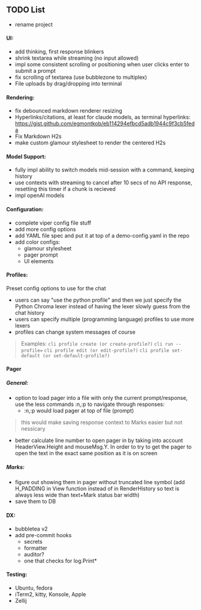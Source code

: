 ## TODO List
- rename project

#### UI:
- add thinking, first response blinkers
- shrink textarea while streaming (no input allowed)
- impl some consistent scrolling or positioning when user clicks enter to submit a prompt
- fix scrolling of textarea (use bubblezone to multiplex)
- File uploads by drag/dropping into terminal

#### Rendering:
- fix debounced markdown renderer resizing
- Hyperlinks/citations, at least for claude models, as terminal hyperlinks: https://gist.github.com/egmontkob/eb114294efbcd5adb1944c9f3cb5feda
- Fix Markdown H2s
- make custom glamour stylesheet to render the centered H2s

#### Model Support:
- fully impl ability to switch models mid-session with a command, keeping history
- use contexts with streaming to cancel after 10 secs of no API response, resetting this timer if a chunk is recieved
- impl openAI models

#### Configuration:
- complete viper config file stuff
- add more config options
- add YAML file spec and put it at top of a demo-config.yaml in the repo
- add color configs:
  - glamour stylesheet
  - pager prompt
  - UI elements

#### Profiles:
Preset config options to use for the chat
- users can say "use the python profile" and then we just specify the Python Chroma lexer instead of having the lexer slowly guess from the chat history
- users can specify multiple (programming language) profiles to use more lexers
- profiles can change system messages of course
> Examples: `cli profile create (or create-profile?)` `cli run --profile=` `cli profile edit (or edit-profile?)` `cli profile set-default (or set-default-profile?)`

#### Pager
##### General:
- option to load pager into a file with only the current prompt/response, use the less commands :n,:p to navigate through responses:
  - :n,:p would load pager at top of file (prompt)
> this would make saving response context to Marks easier but not nessicary
- better calculate line number to open pager in by taking into account HeaderView.Height and mouseMsg.Y. In order to try to get the pager to open the text in the exact same position as it is on screen

##### Marks:
- figure out showing them in pager without truncated line symbol (add H_PADDING in View function instead of in RenderHistory so text is always less wide than text+Mark status bar width)
- save them to DB

#### DX:
- bubbletea v2
- add pre-commit hooks
  - secrets
  - formatter
  - auditor?
  - one that checks for log.Print*

#### Testing:
- Ubuntu, fedora
- iTerm2, kitty, Konsole, Apple
- Zellij
